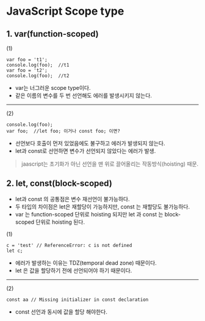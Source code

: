 # JavaScript Scope type

## 1. var(function-scoped)

(1)

    var foo = 't1';
    console.log(foo);  //t1
    var foo = 't2';
    console.log(foo);  //t2
    
 - var는 너그러운 scope type이다.
 - 같은 이름의 변수를 두 번 선언해도 에러를 발생시키지 않는다.

 ----

(2)

    console.log(foo);
    var foo;  //let foo; 이거나 const foo; 이면?

 - 선언보다 호출이 먼저 있었음에도 불구하고 에러가 발생되지 않는다.
 - let과 const로 선언하면 변수가 선언되지 않았다는 에러가 발생.

> jaascript는 초기화가 아닌 선언을 맨 위로 끌어올리는 작동방식(hoisting) 때문.
    

## 2. let, const(block-scoped)

 - let과 const 의 공통점은 변수 재선언이 불가능하다.
 - 두 타입의 차이점은 let은 재할당이 가능하지만, const 는 재할당도 불가능하다. 
 - var 는 function-scoped 단위로 hoisting 되지만 let 과 const 는 block-scoped 단위로 hoisting 된다.

(1) 

    c = 'test' // ReferenceError: c is not defined
    let c;

 - 에러가 발생하는 이유는 TDZ(temporal dead zone) 때문이다.
 - let 은 값을 할당하기 전에 선언되어야 하기 때문이다.

----

(2)

    const aa // Missing initializer in const declaration

 - const 선언과 동시에 값을 할당 해야한다.    